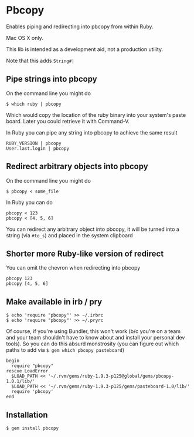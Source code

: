 # Pbcopy

Enables piping and redirecting into pbcopy from within Ruby.

Mac OS X only.

This lib is intended as a development aid, not a production utility.

Note that this adds `String#|`


## Pipe strings into pbcopy

On the command line you might do

    $ which ruby | pbcopy

Which would copy the location of the ruby binary into your system's paste board. Later you could retrieve it with Command-V.

In Ruby you can pipe any string into pbcopy to achieve the same result

    RUBY_VERSION | pbcopy
    User.last.login | pbcopy


## Redirect arbitrary objects into pbcopy

On the command line you might do

    $ pbcopy < some_file

In Ruby you can do

    pbcopy < 123
    pbcopy < [4, 5, 6]

You can redirect any arbitrary object into pbcopy, it will be turned into a string (via `#to_s`) and placed in the system clipboard


## Shorter more Ruby-like version of redirect

You can omit the chevron when redirecting into pbcopy

    pbcopy 123
    pbcopy [4, 5, 6]


## Make available in irb / pry

    $ echo 'require "pbcopy"' >> ~/.irbrc
    $ echo 'require "pbcopy"' >> ~/.pryrc

Of course, if you're using Bundler, this won't work (b/c you're on a team and your
team shouldn't have to know about and install your personal dev tools). So you can do
this absurd monstrosity (you can figure out which paths to add via `$ gem which pbcopy pasteboard`)


    begin
      require "pbcopy"
    rescue LoadError
      $LOAD_PATH << '~/.rvm/gems/ruby-1.9.3-p125@global/gems/pbcopy-1.0.1/lib/'
      $LOAD_PATH << '~/.rvm/gems/ruby-1.9.3-p125/gems/pasteboard-1.0/lib/'
      require 'pbcopy'
    end



## Installation

    $ gem install pbcopy
